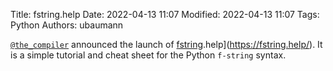 Title: fstring.help
Date: 2022-04-13 11:07
Modified: 2022-04-13 11:07
Tags: Python
Authors: ubaumann

[``@the_compiler``](https://twitter.com/the_compiler/status/1513902859091427331) announced the launch of [fstring](https://fstring.help/).help](https://fstring.help/). It is a simple tutorial and cheat sheet for the Python ``f-string`` syntax. 
